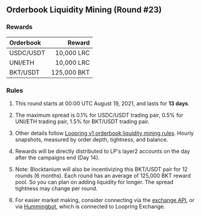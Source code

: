 ## Orderbook Liquidity Mining (Round #23)


### Rewards

| **Orderbook** | **Reward** |
| :--- | ---: |
| USDC/USDT | 10,000 LRC|
| UNI/ETH | 10,000 LRC|
| BKT/USDT | 125,000 BKT|



### Rules

1) This round starts at 00:00 UTC August 19, 2021, and lasts for **13 days**.

2) The maximum spread is 0.1% for USDC/USDT trading pair, 0.5% for UNI/ETH trading pair, 1.5% for BKT/USDT trading pair.

3) Other details follow [Loopring v1 orderbook liquidity mining rules](https://medium.loopring.io/loopring-exchange-liquidity-mining-competition-748917b277e6). Hourly snapshots, measured by order depth, tightness, and balance.

4) Rewards will be directly distributed to LP's layer2 accounts on the day after the campaigns end (Day 14).

5) Note: Blocktanium will also be incentivizing this BKT/USDT pair for 12 rounds (6 months). Each round has an average of 125,000 BKT reward pool. So you can plan on adding liquidity for longer. The spread tightness may change per round.

6) For easier market making, consider connecting via the [exchange API](https://docs.loopring.io/en/), or via [Hummingbot](https://docs.hummingbot.io/exchange-connectors/loopring/), which is connected to Loopring Exchange.
